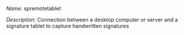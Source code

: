 _Name:_ spremotetablet

_Description:_ Connection between a desktop computer or server and a signature tablet to capture handwritten signatures

